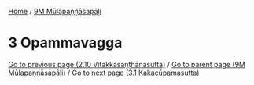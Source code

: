 
[Home](/) / [9M Mūlapaṇṇāsapāḷi](../9M.md)

# 3 Opammavagga


[Go to previous page (2.10 Vitakkasaṇṭhānasutta)](2/2.10.md) / [Go to parent page (9M Mūlapaṇṇāsapāḷi)](0.md) / [Go to next page (3.1 Kakacūpamasutta)](3/3.1.md)


